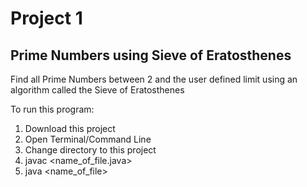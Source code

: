 # Project 1

## Prime Numbers using Sieve of Eratosthenes

Find all Prime Numbers between 2 and the user defined limit using an algorithm called the Sieve of Eratosthenes

To run this program:

1. Download this project
2. Open Terminal/Command Line
3. Change directory to this project
4. javac <name_of_file.java>
5. java <name_of_file>
